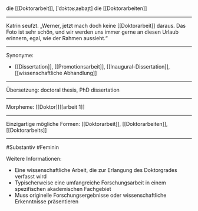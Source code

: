 die [[Doktorarbeit]], [ˈdɔktɔʁˌaʁbaɪ̯t]
die [[Doktorarbeiten]]

---
Katrin seufzt. „Werner, jetzt mach doch keine [[Doktorarbeit]] daraus. Das Foto ist sehr schön, und wir werden uns immer gerne an diesen Urlaub erinnern, egal, wie der Rahmen aussieht.“ 

---
Synonyme:
- [[Dissertation]], [[Promotionsarbeit]], [[Inaugural-Dissertation]], [[wissenschaftliche Abhandlung]]

---
Übersetzung: doctoral thesis, PhD dissertation

---
Morpheme:
[[Doktor]][[arbeit 1]]

---
Einzigartige mögliche Formen: [[Doktorarbeit]], [[Doktorarbeiten]], [[Doktorarbeits]]

---
#Substantiv #Feminin

Weitere Informationen:
- Eine wissenschaftliche Arbeit, die zur Erlangung des Doktorgrades verfasst wird
- Typischerweise eine umfangreiche Forschungsarbeit in einem spezifischen akademischen Fachgebiet
- Muss originelle Forschungsergebnisse oder wissenschaftliche Erkenntnisse präsentieren